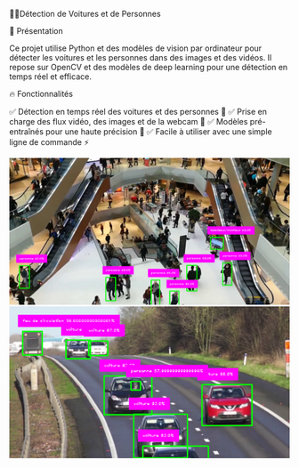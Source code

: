 🚗👤Détection de Voitures et de Personnes

🌟 Présentation

Ce projet utilise Python et des modèles de vision par ordinateur pour détecter les voitures 
et les personnes dans des images et des vidéos. Il repose sur OpenCV et des modèles de deep learning
pour une détection en temps réel et efficace.

🔥 Fonctionnalités

✅ Détection en temps réel des voitures et des personnes 🚀
✅ Prise en charge des flux vidéo, des images et de la webcam 🎥
✅ Modèles pré-entraînés pour une haute précision 🎯
✅ Facile à utiliser avec une simple ligne de commande ⚡

![Description de l'image](1.png)
![Description de l'image](2.png)

